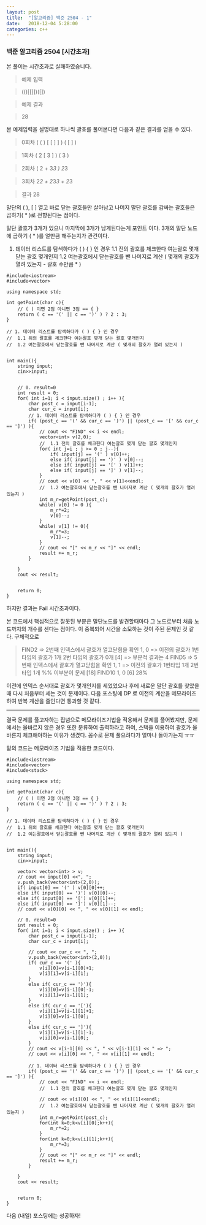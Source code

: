 ```yaml
---
layout: post
title:  "[알고리즘] 백준 2504 - 1"
date:   2018-12-04 5:28:00
categories: c++
---
```

### 백준 알고리즘 2504 [시간초과]
본 풀이는 시간초과로 실패하였습니다.

> 예제 입력

> (()[[]])([])

> 예제 결과

> 28

본 예제입력을 설명대로 하나씩 괄호를 풀어본다면 다음과 같은 결과를 얻을 수 있다.

> 0회차 ( ( ) [ [ ] ] ) ( [ ] )

> 1회차 ( 2 [ 3 ] ) ( 3 )

> 2회차 ( 2 + 3*3  )  2*3

> 3회차 2*2 + 2*3*3 + 2*3

> 결과 28

말단의 ( ), [ ] 열고 바로 닫는 괄호들만 살아남고 나머지 말단 괄호를 감싸는 괄호들은
곱하기( * )로 전향된다는 점이다.

말단 괄호가 3개가 있으니 마지막에 3개가 남게된다는게 포인트 이다.
3개의 말단 노드에 곱하기 ( * )를 얼만큼 해주는지가 관건이다.

1. 데이터 리스트를 탐색하다가 ( ) { } 인 경우
1.1 전의 괄호를 체크한다 여는괄호 몇개 닫는 괄호 몇개인지
1.2 여는괄호에서 닫는괄호를 뺀 나머지로 계산 ( 몇개의 괄호가 열려 있는지 - 괄호 수만큼 * )

```
#include<iostream>
#include<vector>

using namespace std;

int getPoint(char c){
    // ( ) 이면 2점 아니면 3점 == { }
    return ( c == '(' || c == ')' ) ? 2 : 3; 
}

// 1. 데이터 리스트를 탐색하다가 ( ) { } 인 경우
//  1.1 뒤의 괄호를 체크한다 여는괄호 몇개 닫는 괄호 몇개인지
//  1.2 여는괄호에서 닫는괄호를 뺀 나머지로 계산 ( 몇개의 괄호가 열려 있는지 )


int main(){
    string input;
    cin>>input;

    
    // 0. result=0
    int result = 0;
    for( int i=1; i < input.size() ; i++ ){
        char post_c = input[i-1];
        char cur_c = input[i];
        // 1. 데이터 리스트를 탐색하다가 ( ) { } 인 경우
        if( (post_c == '(' && cur_c == ')') || (post_c == '[' && cur_c == ']') ){
            // cout << "FIND" << i << endl;
            vector<int> v(2,0);
            //  1.1 전의 괄호를 체크한다 여는괄호 몇개 닫는 괄호 몇개인지
            for( int j=i ; j >= 0 ; j--){
                if( input[j] == '(' ) v[0]++;
                else if( input[j] == ')' ) v[0]--;
                else if( input[j] == '[' ) v[1]++;
                else if( input[j] == ']' ) v[1]--;
            }
            // cout << v[0] << ", " << v[1]<<endl;
            //  1.2 여는괄호에서 닫는괄호를 뺀 나머지로 계산 ( 몇개의 괄호가 열려 있는지 )
            int m_r=getPoint(post_c);
            while( v[0] != 0 ){
                m_r*=2;
                v[0]--;
            }
            while( v[1] != 0){
                m_r*=3;
                v[1]--;
            }
            // cout << "[" << m_r << "]" << endl;
            result += m_r;
        }
        
    }
    cout << result;
    
    
    return 0;
}
```

하지만 결과는 Fail 시간초과이다. 

본 코드에서 핵심적으로 잘못된 부분은 말단노드를 발견할때마다 그 노드로부터 처음 노드까지의 개수를 센다는 점이다.
이 중복되어 시간을 소모하는 것이 주된 문제인 것 같다.
구체적으로

>FIND2 => 2번째 인덱스에서 괄호가 열고닫힘을 확인
>1, 0 => 이전의 괄호가 1번타입의 괄호가 1개 2번 타입의 괄호가 0개
>[4] => 부분적 결과는 4
>FIND5 => 5번째 인덱스에서 괄호가 열고닫힘을 확인
>1, 1 => 이전의 괄호가 1번타입 1개 2번 타입 1개 %% 이부분이 문제
>[18]
>FIND10
>1, 0
>[6]
28%

이전에 인덱스 순서대로 괄호가 몇개인지를 세었었으나
후에 새로운 말단 괄호를 찾았을때 다시 처음부터 세는 것이 문제이다. 
다음 포스팅에 DP 로 이전의 계산을 메모라이즈하여 반복 계산을 줄인다면 통과할 것 같다.

* * *

결국 문제를 풀고자하는 집념으로 메모라이즈기법을 적용해서 문제를 풀어봤지만,
문제에서는 올바르지 않은 경우 또한 분류하여 출력하라고 하여,
스택을 이용하여 괄호가 올바른지 체크해야하는 이유가 생겼다.
꼼수로 문제 풀으려다가 얼마나 돌아가는지 ㅠㅠ

밑의 코드는 메모라이즈 기법을 적용한 코드이다.

```
#include<iostream>
#include<vector>
#include<stack>

using namespace std;

int getPoint(char c){
    // ( ) 이면 2점 아니면 3점 == { }
    return ( c == '(' || c == ')' ) ? 2 : 3; 
}

// 1. 데이터 리스트를 탐색하다가 ( ) { } 인 경우
//  1.1 뒤의 괄호를 체크한다 여는괄호 몇개 닫는 괄호 몇개인지
//  1.2 여는괄호에서 닫는괄호를 뺀 나머지로 계산 ( 몇개의 괄호가 열려 있는지 )


int main(){
    string input;
    cin>>input;

    vector< vector<int> > v;
    // cout << input[0] <<", ";
    v.push_back(vector<int>(2,0));
    if( input[0] == '(' ) v[0][0]++;
    else if( input[0] == ')') v[0][0]--;
    else if( input[0] == '[') v[0][1]++;
    else if( input[0] == ']') v[0][1]--;
    // cout << v[0][0] << ", " << v[0][1] << endl;

    // 0. result=0
    int result = 0;
    for( int i=1; i < input.size() ; i++ ){
        char post_c = input[i-1];
        char cur_c = input[i];

        // cout << cur_c << ", ";
        v.push_back(vector<int>(2,0));
        if( cur_c == '(' ){
            v[i][0]=v[i-1][0]+1;
            v[i][1]=v[i-1][1];
        } 
        else if( cur_c == ')'){
            v[i][0]=v[i-1][0]-1;
            v[i][1]=v[i-1][1];
        } 
        else if( cur_c == '['){
            v[i][1]=v[i-1][1]+1;
            v[i][0]=v[i-1][0];
        } 
        else if( cur_c == ']'){
            v[i][1]=v[i-1][1]-1;
            v[i][0]=v[i-1][0];
        } 
        // cout << v[i-1][0] << ", " << v[i-1][1] << " => ";
        // cout << v[i][0] << ", " << v[i][1] << endl;

        // 1. 데이터 리스트를 탐색하다가 ( ) { } 인 경우
        if( (post_c == '(' && cur_c == ')') || (post_c == '[' && cur_c == ']') ){
            // cout << "FIND" << i << endl;
            //  1.1 전의 괄호를 체크한다 여는괄호 몇개 닫는 괄호 몇개인지
            
            // cout << v[i][0] << ", " << v[i][1]<<endl;
            //  1.2 여는괄호에서 닫는괄호를 뺀 나머지로 계산 ( 몇개의 괄호가 열려 있는지 )
            int m_r=getPoint(post_c);
            for(int k=0;k<v[i][0];k++){
                m_r*=2;
            }
            for(int k=0;k<v[i][1];k++){
                m_r*=3;
            }
            // cout << "[" << m_r << "]" << endl;
            result += m_r;
        }
        
    }
    cout << result;
    
    
    return 0;
}
```

다음 (내일) 포스팅에는 성공하자!